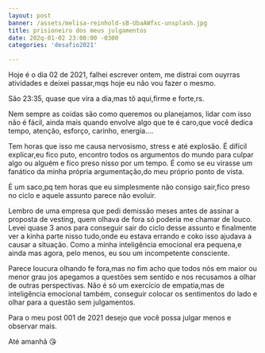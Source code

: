 ```yaml
---
layout: post
banner: /assets/melisa-reinhold-sB-UbaAWfxc-unsplash.jpg
title: prisioneiro dos meus julgamentos
date: 202q-01-02 23:00:00 -0300
categories: 'desafio2021'

---
```

Hoje é o dia 02 de 2021, falhei escrever ontem, me distrai com ouyrras atividades e deixei passar,mqs hoje eu não vou fazer o mesmo.

São 23:35, quase que vira a dia,mas tô aqui,firme e forte,rs.

Nem sempre as coidas são como queremos ou planejamos, lidar com isso não é fácil, ainda mais quando envolve algo que te é caro,que você dedica tempo, atenção, esforço, carinho, energia....

Tem horas que isso me causa nervosismo, stress e até explosão. É difícil explicar,eu fico puto, encontro todos os argumentos do mundo para culpar algo ou alguém e fico preso nisso por um tempo.
É como se eu virasse um fanático da minha própria argumentação,do meu próprio ponto de vista.

É um saco,pq tem horas que eu simplesmente não consigo sair,fico preso no ciclo e aquele assunto parece não evoluir.

Lembro de uma empresa que pedi demissão meses antes de assinar a proposta de vesting, quem olhava de fora só poderia me chamar de louco. Levei quase 3 anos para conseguir sair do ciclo desse assunto e finalmente ver a kinha parte nisso tudo,onde eu estava errando e coko isso ajudava a causar a situação.
Como a minha inteligência emocional era pequena,e ainda mas agora, pelo menos, eu sou um incompetente consciente.

Parece loucura olhando fe fora,mas no fim acho que todos nós em maior ou menor grau jos apegamos a questões sem sentido e nos recusamos a olhar de outras perspectivas.
Não é só um exercício de empatia,mas de inteligência emocional também, conseguir colocar os sentimentos do lado e olhar para a questão sem julgamentos.

Para o meu post 001 de 2021 desejo que você possa julgar menos e observar mais.

Até amanhã 😘
